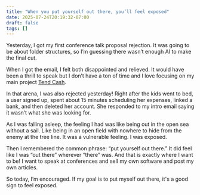 ```yaml
---
title: "When you put yourself out there, you’ll feel exposed"
date: 2025-07-24T20:19:32-07:00
draft: false
tags: []
---
```


Yesterday, I got my first conference talk proposal rejection. It was going to be about folder structures, so I’m guessing there wasn’t enough AI to make the final cut.

When I got the email, I felt both disappointed and relieved. It would have been a thrill to speak but I don’t have a ton of time and I love focusing on my main project [Tend Cash](https://tend.cash).

In that arena, I was also rejected yesterday! Right after the kids went to bed, a user signed up, spent about 15 minutes scheduling her expenses, linked a bank, and then deleted her account. She responded to my intro email saying it wasn’t what she was looking for.

As I was falling asleep, the feeling I had was like being out in the open sea without a sail. Like being in an open field with nowhere to hide from the enemy at the tree line. It was a vulnerable feeling. I was exposed.

Then I remembered the common phrase: “put yourself out there.” It did feel like I was “out there” wherever “there” was. And that is exactly where I want to be! I want to speak at conferences and sell my own software and post my own articles.

So today, I’m encouraged. If my goal is to put myself out there, it's a good sign to feel exposed.
